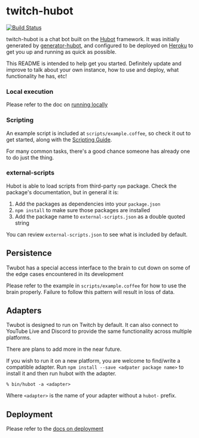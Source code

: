 # twitch-hubot
[![Build Status](https://travis-ci.org/mattwwarren/twubot.svg?branch=travis)](https://travis-ci.org/mattwwarren/twubot)

twitch-hubot is a chat bot built on the [Hubot][hubot] framework. It was initially generated by [generator-hubot][generator-hubot], and configured to be deployed on [Heroku][heroku] to get you up and running as quick as possible.

This README is intended to help get you started. Definitely update and improve to talk about your own instance, how to use and deploy, what functionality he has, etc!

[heroku]: http://www.heroku.com
[hubot]: http://hubot.github.com
[generator-hubot]: https://github.com/github/generator-hubot

### Local execution

Please refer to the doc on [running locally](RUNNING_LOCALLY.md)

### Scripting

An example script is included at `scripts/example.coffee`, so check it out to
get started, along with the [Scripting Guide](https://github.com/github/hubot/blob/master/docs/scripting.md).

For many common tasks, there's a good chance someone has already one to do just
the thing.

### external-scripts

Hubot is able to load scripts from third-party `npm` package. Check the package's documentation, but in general it is:

1. Add the packages as dependencies into your `package.json`
2. `npm install` to make sure those packages are installed
3. Add the package name to `external-scripts.json` as a double quoted string

You can review `external-scripts.json` to see what is included by default.

##  Persistence

Twubot has a special access interface to the brain to cut down on some of the edge cases encountered in its development

Please refer to the example in `scripts/example.coffee` for how to use the brain properly. Failure to follow
this pattern will result in loss of data.

## Adapters

Twubot is designed to run on Twitch by default. It can also connect to YouTube Live
and Discord to provide the same functionality across multiple platforms.

There are plans to add more in the near future.

If you wish to run it on a new platform, you are welcome to find/write a compatible adapter.
Run `npm install --save <adpater package name>` to install it and then run hubot with the adapter.

    % bin/hubot -a <adapter>

Where `<adapter>` is the name of your adapter without a `hubot-` prefix.

[hubot-adapters]: https://github.com/github/hubot/blob/master/docs/adapters.md

## Deployment

Please refer to the [docs on deployment](DEPLOYMENT.md)
